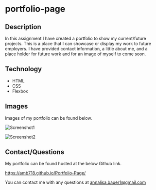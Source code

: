 # portfolio-page

## Description

In this assignment I have created a portfolio to show my current/future projects. This is a place that I can showcase or display my work to future employers. I have provided contact information, a little about me, and a place holder for future work and for an image of myself to come soon. 

## Technology 

- HTML
- CSS
- Flexbox 

## Images

Images of my portfolio can be found below.

![Screenshot1](https://user-images.githubusercontent.com/87721575/130708714-12f84e4e-4bc6-4f74-9df0-247d2ec806e9.JPG)

![Screenshot2](https://user-images.githubusercontent.com/87721575/130708725-8f17fec8-4869-4931-9d69-841e0138b13c.JPG)

## Contact/Questions

My portfolio can be found hosted at the below Github link. 

https://amb718.github.io/Portfolio-Page/ 

You can contact me with any questions at annalisa.bauer1@gmail.com
